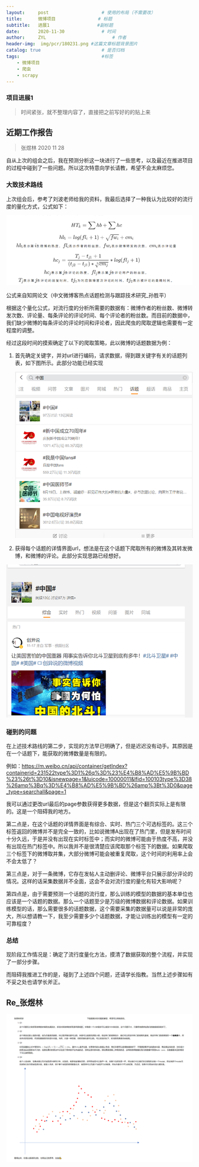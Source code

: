 ```yaml
---
layout:     post   				    # 使用的布局（不需要改）
title:      微博项目				# 标题 
subtitle:   进展1                  #副标题
date:       2020-11-30 				# 时间
author:     ZYL 						# 作者
header-img:  img/pcr/180231.png	#这篇文章标题背景图片
catalog: true 						# 是否归档
tags:								#标签
    - 微博项目
    - 爬虫
    - scrapy
---
```


### 项目进展1
> 时间紧张，就不整理内容了，直接把之前写好的的贴上来

## 近期工作报告

> 张煜林 2020 11 28


自从上次的组会之后，我在预测分析这一块进行了一些思考，以及最近在推进项目的过程中碰到了一些问题。所以这次特意向学长请教，希望不会太麻烦您。

### 大致技术路线


上次组会后，参考了刘波老师给我的资料，我最后选择了一种我认为比较好的流行度的量化方式，公式如下：

![image-20201128200942296](https://github.com/ZYL-fight/ZYL-fight.github.io/blob/master/img/blog/2020-11-30-1.png?raw=true)

公式来自知网论文（中文微博客热点话题检测与跟踪技术研究_孙胜平）

根据这个量化公式，对流行度的分析所需要的数据有：微博作者的粉丝数、微博转发次数、评论量、每条评论的评论时间、每个评论者的粉丝数。而目前的数据中，我们缺少微博的每条评论的评论时间和评论者，因此爬虫的爬取逻辑也需要有一定程度的调整。

经过这段时间的摸索确定了以下的爬取策略，此以微博的话题数据为例：

1. 首先确定关键字，并对url进行编码，请求数据，得到跟关键字有关的话题列表，如下图所示。此部分功能已经实现

   ![image-20201128202211670](https://github.com/ZYL-fight/ZYL-fight.github.io/blob/master/img/blog/2020-11-30-2.png?raw=true)

2. 获得每个话题的详情界面url，想法是在这个话题下爬取所有的微博及其转发微博，和微博的评论。此部分实现思路已经想好。

![](https://github.com/ZYL-fight/ZYL-fight.github.io/blob/master/img/blog/2020-11-30-3.png?raw=true)

### 碰到的问题

在上述技术路线的第二步，实现的方法早已明确了，但是迟迟没有动手。其原因是在一个话题下，能获取的微博数量是有限的。

例如：<a>https://m.weibo.cn/api/container/getIndex?containerid=231522type%3D1%26q%3D%23%E4%B8%AD%E5%9B%BD%23%26t%3D10&isnewpage=1&luicode=10000011&lfid=100103type%3D38%26amp%3Bq%3D%E4%B8%AD%E5%9B%BD%26amp%3Bt%3D0&page_type=searchall&page=1</a>

我可以通过更改url最后的page参数获得更多数据，但是这个翻页实际上是有限的。这是一个阻碍我的地方。

第二点是，在这个话题的详情界面是有综合、实时、热门三个可选标签的。这三个标签返回的微博并不是完全一致的，比如说微博A出现在了热门里，但是发布时间十分久远，于是并没有出现在实时标签中；而实时的微博可能由于热度不高，并没有出现在热门标签中。所以我并不是很清楚应该爬取那个标签下的数据。如果爬取三个标签下的微博取并集，大部分微博可能会被重复爬取，这个时间的利用率上会不会太低了？

第三点是，对于一条微博，它存在发帖人主动删评论、微博平台只展示部分评论的情况。这样的话采集数据并不全面，这会不会对流行度的量化有较大影响呢？

第四点是，由于需要预测一个话题的流行度，那么训练的模型的数据的基本单位也应该是一个话题的数据。那么一个话题至少是万级的微博数据和评论数据。如果训练模型的话，那么需要很多的话题数据，这个需要采集的数据量可以说是非常的庞大，所以想请教一下，我至少需要多少个话题数据，才能让训练出的模型有一定的可靠程度？

### 总结

现阶段工作情况是：确定了流行度量化方法，摸清了数据获取的整个流程，并实现了一部分步骤。

而阻碍我推进工作的是，碰到了上述四个问题，还请学长指教。当然上述步骤如有不妥之处也请学长斧正。



## Re_张煜林

![image-20201130232102019](https://github.com/ZYL-fight/ZYL-fight.github.io/blob/master/img/blog/2020-11-30-4.png?raw=true)